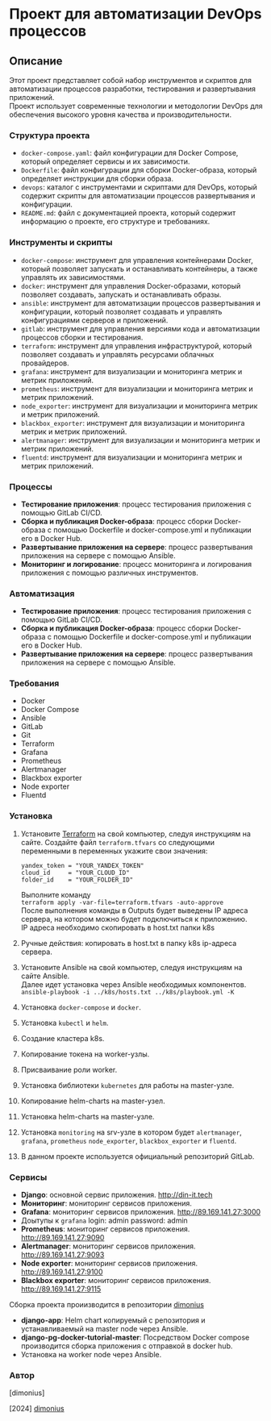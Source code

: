 

**Проект для автоматизации DevOps процессов**
=====================

**Описание**
------------

Этот проект представляет собой набор инструментов и скриптов для автоматизации процессов разработки, тестирования и развертывания приложений. <br>
Проект использует современные технологии и методологии DevOps для обеспечения высокого уровня качества и производительности.

### Структура проекта

* `docker-compose.yaml`: файл конфигурации для Docker Compose, который определяет сервисы и их зависимости.
* `Dockerfile`: файл конфигурации для сборки Docker-образа, который определяет инструкции для сборки образа.
* `devops`: каталог с инструментами и скриптами для DevOps, который содержит скрипты для автоматизации процессов развертывания и конфигурации.
* `README.md`: файл с документацией проекта, который содержит информацию о проекте, его структуре и требованиях.

### Инструменты и скрипты

* `docker-compose`: инструмент для управления контейнерами Docker, который позволяет запускать и останавливать контейнеры, а также управлять их зависимостями.
* `docker`: инструмент для управления Docker-образами, который позволяет создавать, запускать и останавливать образы.
* `ansible`: инструмент для автоматизации процессов развертывания и конфигурации, который позволяет создавать и управлять конфигурациями серверов и приложений.
* `gitlab`: инструмент для управления версиями кода и автоматизации процессов сборки и тестирования.
* `terraform`: инструмент для управления инфраструктурой, который позволяет создавать и управлять ресурсами облачных провайдеров.
* `grafana`: инструмент для визуализации и мониторинга метрик и метрик приложений.
* `prometheus`: инструмент для визуализации и мониторинга метрик и метрик приложений.
* `node_exporter`: инструмент для визуализации и мониторинга метрик и метрик приложений.
* `blackbox_exporter`: инструмент для визуализации и мониторинга метрик и метрик приложений.
* `alertmanager`: инструмент для визуализации и мониторинга метрик и метрик приложений.
* `fluentd`: инструмент для визуализации и мониторинга метрик и метрик приложений.

### Процессы
* **Тестирование приложения**: процесс тестирования приложения с помощью GitLab CI/CD.
* **Сборка и публикация Docker-образа**: процесс сборки Docker-образа с помощью Dockerfile и docker-compose.yml и публикации его в Docker Hub.
* **Развертывание приложения на сервере**: процесс развертывания приложения на сервере с помощью Ansible.
* **Мониторинг и логирование**: процесс мониторинга и логирования приложения с помощью различных инструментов.

### Автоматизация
* **Тестирование приложения**: процесс тестирования приложения с помощью GitLab CI/CD.
* **Сборка и публикация Docker-образа**: процесс сборки Docker-образа с помощью Dockerfile и docker-compose.yml и публикации его в Docker Hub.
* **Развертывание приложения на сервере**: процесс развертывания приложения на сервере с помощью Ansible.

### Требования

* Docker
* Docker Compose
* Ansible
* GitLab
* Git
* Terraform
* Grafana
* Prometheus
* Alertmanager
* Blackbox exporter
* Node exporter
* Fluentd

### Установка

1. Установите [Terraform](https://www.terraform.io/) на свой компьютер, следуя инструкциям на сайте. 
Создайте файл `terraform.tfvars` со следующими переменными в переменных укажите свои значения:
   ```hcl
   yandex_token = "YOUR_YANDEX_TOKEN"
   cloud_id     = "YOUR_CLOUD_ID"
   folder_id    = "YOUR_FOLDER_ID"
   ```
   Выполните команду <br>
`terraform apply -var-file=terraform.tfvars -auto-approve` <br>
После выполнения команды в Outputs будет выведены IP адреса сервера, на котором можно будет подключиться к приложению. <br>
IP адреса необходимо скопировать в host.txt папки k8s 

2. Ручные действия: копировать в host.txt в папку k8s ip-адреса сервера.
3. Установите Ansible на свой компьютер, следуя инструкциям на сайте Ansible. <br>
Далее идет установка через Ansible необходимых компонентов.<br>
`ansible-playbook -i ../k8s/hosts.txt ../k8s/playbook.yml -K`
4. Установка `docker-compose` и `docker`.
5. Установка `kubectl` и `helm`.
6. Создание кластера k8s.
7. Копирование токена на worker-узлы.
8. Присваивание роли worker.
9. Установка библиотеки `kubernetes` для работы на master-узле. 
10. Копирование helm-charts на master-узел.
11. Установка helm-charts на master-узле.
12. Установка `monitoring` на srv-узле в котором будет `alertmanager`, `grafana`, `prometheus` `node_exporter`, `blackbox_exporter` и `fluentd`.
13. В данном проекте используется официальный репозиторий GitLab.

### Сервисы

* **Django**: основной сервис приложения. http://din-it.tech
* **Мониторинг**: мониторинг сервисов приложения. 
* **Grafana**: мониторинг сервисов приложения. http://89.169.141.27:3000
* Доытупы к `grafana` login: admin password: admin
* **Prometheus**: мониторинг сервисов приложения. http://89.169.141.27:9090
* **Alertmanager**: мониторинг сервисов приложения. http://89.169.141.27:9093
* **Node exporter**: мониторинг сервисов приложения. http://89.169.141.27:9100
* **Blackbox exporter**: мониторинг сервисов приложения. http://89.169.141.27:9115

Сборка проекта проиизводится в репозитории [dimonius](https://gitlab.com/shchepelin.dm/django-app)
* **django-app**: Helm chart копируемый с репозитория и устанавливаемый на master node через Ansible.
* **django-pg-docker-tutorial-master**: Посредством Docker compose производится сборка приложения с отправкой в docker hub.
* Установка на worker node через Ansible.

### Автор

[dimonius]

[2024] [dimonius](https://github.com/dimonius-s/dimonius-s)
